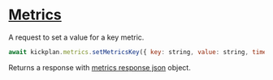 # [Metrics](https://github.com/kickplan/sdk-typescript/blob/main/src/resources/metrics/index.ts)

A request to set a value for a key metric.

```javascript
await kickplan.metrics.setMetricsKey({ key: string, value: string, timestamp: Date })
```

Returns a response with [metrics response json](https://github.com/kickplan/sdk-typescript/blob/main/src/resources/metrics/types.ts) object.